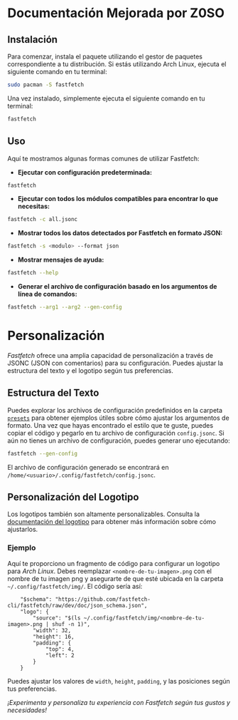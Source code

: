# Documentación Mejorada por Z0SO

## Instalación

Para comenzar, instala el paquete utilizando el gestor de paquetes correspondiente a tu distribución. Si estás utilizando Arch Linux, ejecuta el siguiente comando en tu terminal:

```bash 
sudo pacman -S fastfetch 
```

Una vez instalado, simplemente ejecuta el siguiente comando en tu terminal:

```bash
fastfetch
```

## Uso

Aquí te mostramos algunas formas comunes de utilizar Fastfetch:

- **Ejecutar con configuración predeterminada:**
```bash
fastfetch
```

- **Ejecutar con todos los módulos compatibles para encontrar lo que necesitas:**
```bash
fastfetch -c all.jsonc
```

- **Mostrar todos los datos detectados por Fastfetch en formato JSON:**
```bash
fastfetch -s <modulo> --format json
```

- **Mostrar mensajes de ayuda:**
```bash
fastfetch --help
```

- **Generar el archivo de configuración basado en los argumentos de línea de comandos:**
```bash
fastfetch --arg1 --arg2 --gen-config
```

# Personalización

*Fastfetch* ofrece una amplia capacidad de personalización a través de JSONC (JSON con comentarios) para su configuración. Puedes ajustar la estructura del texto y el logotipo según tus preferencias.

## Estructura del Texto

Puedes explorar los archivos de configuración predefinidos en la carpeta [`presets`](https://github.com/fastfetch-cli/fastfetch/blob/dev/presets) para obtener ejemplos útiles sobre cómo ajustar los argumentos de formato. Una vez que hayas encontrado el estilo que te guste, puedes copiar el código y pegarlo en tu archivo de configuración `config.jsonc`. Si aún no tienes un archivo de configuración, puedes generar uno ejecutando:

```bash
fastfetch --gen-config  
```

El archivo de configuración generado se encontrará en `/home/<usuario>/.config/fastfetch/config.jsonc`.

## Personalización del Logotipo

Los logotipos también son altamente personalizables. Consulta la [documentación del logotipo](https://github.com/fastfetch-cli/fastfetch/wiki/Logo-options) para obtener más información sobre cómo ajustarlos.

### Ejemplo

Aquí te proporciono un fragmento de código para configurar un logotipo para *Arch Linux*. Debes reemplazar `<nombre-de-tu-imagen>.png` con el nombre de tu imagen png y asegurarte de que esté ubicada en la carpeta `~/.config/fastfetch/img/`. El código sería así:

```jsonc
    "$schema": "https://github.com/fastfetch-cli/fastfetch/raw/dev/doc/json_schema.json",
    "logo": {
        "source": "$(ls ~/.config/fastfetch/img/<nombre-de-tu-imagen>.png | shuf -n 1)",
        "width": 32,
        "height": 16,
        "padding": {
            "top": 4,
            "left": 2
        }
    }
```

Puedes ajustar los valores de `width`, `height`, `padding`, y las posiciones según tus preferencias.

*¡Experimenta y personaliza tu experiencia con Fastfetch según tus gustos y necesidades!*


